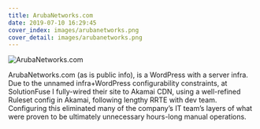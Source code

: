 ```yaml
---
title: ArubaNetworks.com
date: 2019-07-10 16:29:45
cover_index: images/arubanetworks.png
cover_detail: images/arubanetworks.png
---
```


![ArubaNetworks.com](/images/arubanetworks.png)

ArubaNetworks.com (as is public info), is a WordPress with a server infra. Due to the unnamed infra+WordPress configurability constraints, at SolutionFuse I fully-wired their site to Akamai CDN, using a well-refined Ruleset config in Akamai, following lengthy RRTE with dev team. Configuring this eliminated many of the company’s IT team’s layers of what were proven to be ultimately unnecessary hours-long manual operations.
